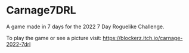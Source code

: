 # Carnage7DRL
A game made in 7 days for the 2022 7 Day Roguelike Challenge. 

To play the game or see a picture visit: https://blockerz.itch.io/carnage-2022-7drl
